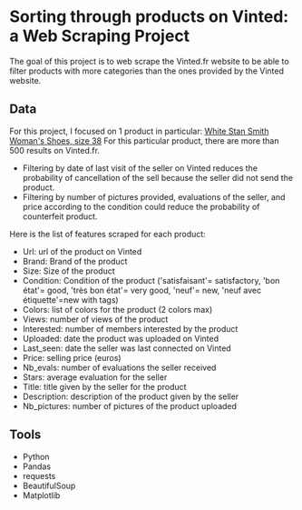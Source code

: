 
# Sorting through products on Vinted: a Web Scraping Project 

The goal of this project is to web scrape the Vinted.fr website to be able to filter products with more categories than the ones provided by the Vinted website.


## Data

For this project, I focused on 1 product in particular: [White Stan Smith Woman's Shoes, size 38](https://www.vinted.fr/femmes/baskets?size_id[]=58&page=1&search_text=stan%20smith&color_id[]=12&status[]=2&status[]=1&status[]=6&brand_id[]=14)
For this particular product, there are more than 500 results on Vinted.fr.
* Filtering by date of last visit of the seller on Vinted reduces the probability of cancellation of the sell because the seller did not send the product.
* Filtering by number of pictures provided, evaluations of the seller, and price according to the condition could reduce the probability of counterfeit product.

Here is the list of features scraped for each product:
* Url: url of the product on Vinted
* Brand: Brand of the product
* Size: Size of the product
* Condition: Condition of the product ('satisfaisant'= satisfactory, 'bon état'= good, 'très bon état'= very good, 'neuf'= new, 'neuf avec étiquette'=new with tags)
* Colors: list of colors for the product (2 colors max)
* Views: number of views of the product 
* Interested: number of members interested by the product
* Uploaded: date the product was uploaded on Vinted
* Last_seen: date the seller was last connected on Vinted
* Price: selling price (euros)
* Nb_evals: number of evaluations the seller received
* Stars: average evaluation for the seller
* Title: title given by the seller for the product
* Description: description of the product given by the seller
* Nb_pictures: number of pictures of the product uploaded


## Tools

* Python
* Pandas
* requests
* BeautifulSoup
* Matplotlib

